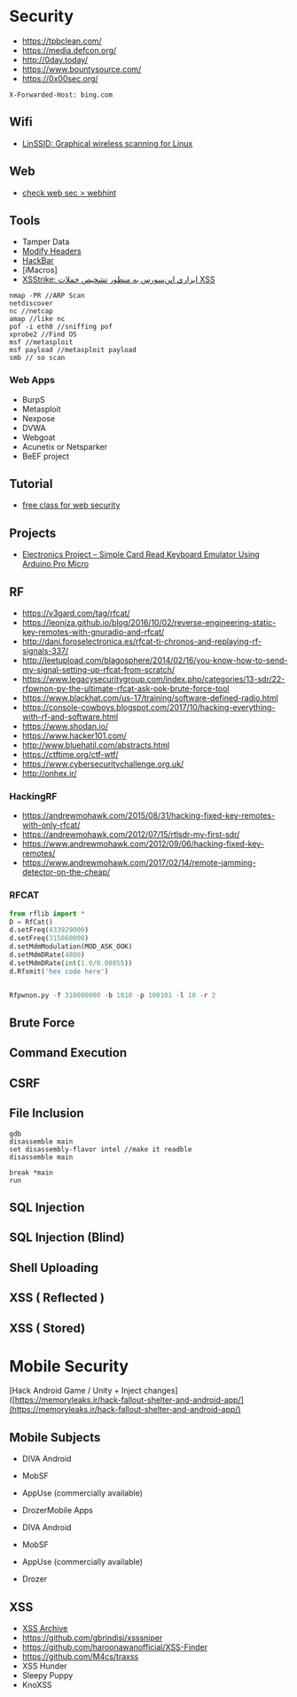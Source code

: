 # Security

* https://tpbclean.com/
* https://media.defcon.org/
* http://0day.today/
* https://www.bountysource.com/
* https://0x00sec.org/

`X-Forwarded-Host: bing.com`

## Wifi

* [LinSSID: Graphical wireless scanning for Linux](https://sourceforge.net/projects/linssid/)

## Web

* [check web sec > webhint](https://webhint.io/)

## Tools

* Tamper Data
* [Modify Headers](https://addons.mozilla.org/en-US/firefox/addon/modify-headers/)
* [HackBar](https://addons.mozilla.org/en-US/firefox/addon/hackbar/)
* [iMacros]
* [XSStrike: ابزاری اپن‌سورس به منظور تشخیص حملات XSS](https://sokanacademy.com/blog/9137/ایکس-اس-اس-استرایک-ابزاری-اپن‌سورس-به-منظور-تشخیص-حملات-ایکس-اس-اس)

```shell
nmap -PR //ARP Scan
netdiscover
nc //netcap
amap //like nc
pof -i eth0 //sniffing pof
xprobe2 //Find OS
msf //metasploit
msf payload //metasploit payload
smb // so scan
```

### Web Apps

* BurpS
* Metasploit
* Nexpose
* DVWA
* Webgoat
* Acunetix or Netsparker
* BeEF project

## Tutorial

* [free class for web security](https://www.hacker101.com/)

## Projects

* [Electronics Project – Simple Card Read Keyboard Emulator Using Arduino Pro Micro](https://www.szehau.com/archives/2015/04/electronics-project-simple-card-read-keyboard-emulator-using-arduino-pro-micro/)

## RF

* https://v3gard.com/tag/rfcat/
* https://leonjza.github.io/blog/2016/10/02/reverse-engineering-static-key-remotes-with-gnuradio-and-rfcat/
* http://dani.foroselectronica.es/rfcat-ti-chronos-and-replaying-rf-signals-337/
* http://leetupload.com/blagosphere/2014/02/16/you-know-how-to-send-my-signal-setting-up-rfcat-from-scratch/
* https://www.legacysecuritygroup.com/index.php/categories/13-sdr/22-rfpwnon-py-the-ultimate-rfcat-ask-ook-brute-force-tool
* https://www.blackhat.com/us-17/training/software-defined-radio.html
* https://console-cowboys.blogspot.com/2017/10/hacking-everything-with-rf-and-software.html
* https://www.shodan.io/
* https://www.hacker101.com/
* http://www.bluehatil.com/abstracts.html
* https://ctftime.org/ctf-wtf/
* https://www.cybersecuritychallenge.org.uk/
* http://onhex.ir/

### HackingRF

* https://andrewmohawk.com/2015/08/31/hacking-fixed-key-remotes-with-only-rfcat/
* https://andrewmohawk.com/2012/07/15/rtlsdr-my-first-sdr/
* https://www.andrewmohawk.com/2012/09/06/hacking-fixed-key-remotes/
* https://www.andrewmohawk.com/2017/02/14/remote-jamming-detector-on-the-cheap/

### RFCAT

```py
from rflib import *
D = RfCat()
d.setFreq(433929000)
d.setFreq(315860000)
d.setMdmModulation(MOD_ASK_OOK)
d.setMdmDRate(4800)
d.setMdmDRate(int(1.0/0.00855))
d.Rfxmit('hex code here')


Rfpwnon.py -f 310000000 -b 1010 -p 100101 -l 10 -r 2
```

## Brute Force

## Command Execution

## CSRF

## File Inclusion

```shell
gdb
disassemble main
set disassembly-flavor intel //make it readble
disassemble main

break *main
run
```

## SQL Injection

## SQL Injection (Blind)

## Shell Uploading

## XSS ( Reflected )

## XSS ( Stored)

# Mobile Security

[Hack Android Game / Unity + Inject changes]([https://memoryleaks.ir/hack-fallout-shelter-and-android-app/](https://memoryleaks.ir/hack-fallout-shelter-and-android-app/)

## Mobile Subjects

- DIVA Android

- MobSF

- AppUse (commercially available)

- DrozerMobile Apps

- DIVA Android

- MobSF

- AppUse (commercially available)

- Drozer

## XSS

* [XSS Archive](notes/xss.md)
* https://github.com/gbrindisi/xsssniper
* https://github.com/haroonawanofficial/XSS-Finder
* https://github.com/M4cs/traxss
* XSS Hunder
* Sleepy Puppy
* KnoXSS
